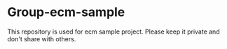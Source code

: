 # Group-ecm-sample
This repository is used for ecm sample project. Please keep it private and don't share with others.
